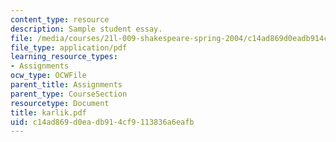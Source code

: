 ```yaml
---
content_type: resource
description: Sample student essay.
file: /media/courses/21l-009-shakespeare-spring-2004/c14ad869d0eadb914cf9113836a6eafb_karlik.pdf
file_type: application/pdf
learning_resource_types:
- Assignments
ocw_type: OCWFile
parent_title: Assignments
parent_type: CourseSection
resourcetype: Document
title: karlik.pdf
uid: c14ad869-d0ea-db91-4cf9-113836a6eafb
---
```

